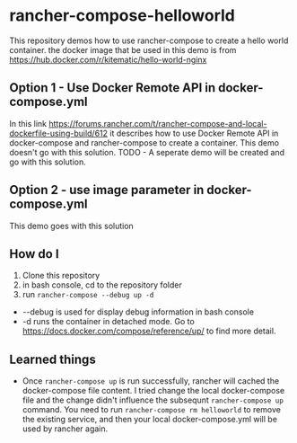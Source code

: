# rancher-compose-helloworld
This repository demos how to use rancher-compose to create a hello world container.
the docker image that be used in this demo is from https://hub.docker.com/r/kitematic/hello-world-nginx

## Option 1 - Use Docker Remote API in docker-compose.yml
In this link https://forums.rancher.com/t/rancher-compose-and-local-dockerfile-using-build/612 it describes how to use Docker Remote API in docker-compose and rancher-compose to create a container. This demo doesn't go with this solution.
TODO - A seperate demo will be created and go with this solution.

## Option 2 - use image parameter in docker-compose.yml
This demo goes with this solution

## How do I
1) Clone this repository
2) in bash console, cd to the repository folder
3) run ```rancher-compose --debug up -d```
* --debug is used for display debug information in bash console
* -d runs the container in detached mode. Go to https://docs.docker.com/compose/reference/up/ to find more detail.

## Learned things
* Once ```rancher-compose up``` is run successfully, rancher will cached the docker-compose file content. I tried change the local docker-compose file and the change didn't influence the subsequnt ```rancher-compose up``` command. You need to run ```rancher-compose rm helloworld``` to remove the existing service, and then your local docker-compose.yml will be used by rancher again.
